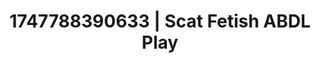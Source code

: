 ---
categories:
- Natural curves
- Erotic art direction
- Coworker crush
- Candlelit scenes
- Gagging sounds
image: /assets/images/1747788390633.jpg
layout: post
seo:
  description: Featured content with high-quality ABDL Play, Scat Fetish. HD images
    available.
  keywords: ABDL Play, Scat Fetish
  og_image: /assets/images/1747788390633.jpg
  schema_type: VisualArtwork
tags:
- ABDL Play
- Scat Fetish
- '#1747788390633'
title: 1747788390633 | Scat Fetish ABDL Play
---